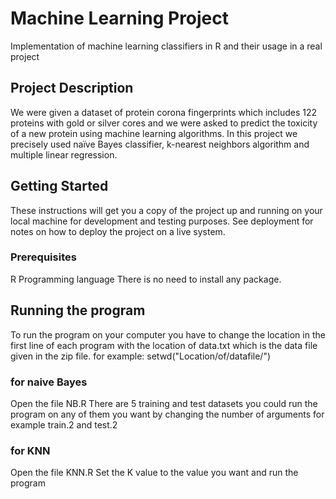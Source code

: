 # Machine Learning Project

Implementation of machine learning classifiers in R and their usage in a real project

## Project Description

We were given a dataset of protein corona fingerprints which includes 122 proteins with gold or silver cores and we were asked to predict the toxicity of a new protein using machine learning algorithms. In this project we precisely used naïve Bayes classifier, k-nearest neighbors algorithm and multiple linear regression.

## Getting Started

These instructions will get you a copy of the project up and running on your local machine for development and testing purposes. See deployment for notes on how to deploy the project on a live system.

### Prerequisites

R Programming language 
There is no need to install any package.

## Running the program

To run the program on your computer you have to change the location in the first line of each program with the location of data.txt which is the data file given in the zip file.
for example:
	setwd("Location/of/datafile/")

### for naive Bayes
Open the file NB.R
There are 5 training and test datasets you could run the program on any of them you want by changing the number of arguments for example train.2 and test.2

### for KNN
Open the file KNN.R
Set the K value to the value you want and run the program
